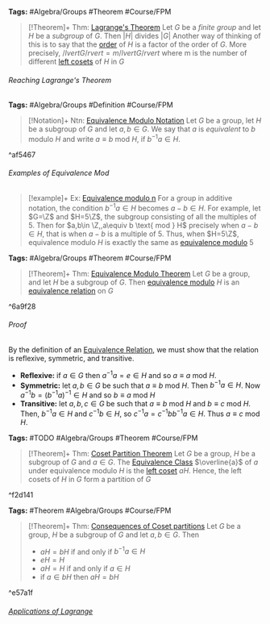 ---
---

**Tags:** #Algebra/Groups #Theorem #Course/FPM 

 > 
 > \[!Theorem\]+ Thm: [Lagrange's Theorem](Lagrange's%20Theorem.md)
 > Let $G$ be a *finite group* and let $H$ be a *subgroup* of $G$. Then $\lvert H \rvert$ divides $\lvert G \rvert$
 > Another way of thinking of this is to say that the [order](../Individuals/Order%20of%20a%20Group.md#order-of-a-group) of $H$ is a factor of the order of $G$. More precisely, $/lvert G /rvert = m/lvert G /rvert$ where m is the number of different [left cosets](Coset.md) of $H$ in $G$

###### Reaching Lagrange's Theorem

**Tags:** #Algebra/Groups #Definition #Course/FPM 

 > 
 > \[!Notation\]+ Ntn: [Equivalence Modulo Notation](../Individuals/Equivalence%20Modulo%20Notation.md)
 > Let $G$ be a group, let $H$ be a subgroup of $G$ and let $a,b\in G$. We say that $a$ is *equivalent* to $b$ modulo $H$ and write $a\equiv b$ mod $H$, if $b^{-1}a\in H$.

^af5467

###### Examples of Equivalence Mod

 > 
 > \[!example\]+ Ex: [Equivalence modulo n](../Individuals/Equivalence%20Modulo%20Notation.md)
 > For a group in additive notation, the condition $b^{-1}a\in H$ becomes $a-b\in H$. For example, let $G=\Z$ and $H=5\Z$, the subgroup consisting of all the multiples of $5$. Then for $a,b\in \Z,,a\equiv b \text{ mod } H$ precisely when $a-b\in H$, that is when $a-b$ is a multiple of $5$.
 > Thus, when $H=5\Z$, equivalence modulo $H$ is exactly the same as [equivalence modulo](..\Individuals\Relation.md#574496) 5

**Tags:** #Algebra/Groups #Theorem #Course/FPM 

 > 
 > \[!Theorem\]+ Thm: [Equivalence Modulo Theorem](../Individuals/Equivalence%20Modulo%20Theorem.md)
 > Let $G$ be a group, and let $H$ be a subgroup of $G$. Then [equivalence modulo](../Individuals/Equivalence%20Modulo%20Notation.md) $H$ is an [equivalence relation](../Individuals/Equivalence%20Modulo%20Notation.md) on $G$

^6a9f28

###### Proof

By the definition of an [Equivalence Relation](../Individuals/Equivalence%20Relation.md), we must show that the relation is reflexive, symmetric, and transitive.

* **Reflexive:** if $a \in G$ then $a^{-1}a=e\in H$ and so $a\equiv a \text{ mod } H$.
* **Symmetric:** let $a,b\in G$ be such that $a\equiv b\text{ mod } H$. Then $b^{-1}a\in H$. Now $a^{-1}b=(b^{-1}a)^{-1}\in H$ and so $b\equiv a \text{ mod } H$
* **Transitive:** let $a,b,c\in G$ be such that $a \equiv b \text{ mod } H$ and $b\equiv c\text{ mod } H$. Then, $b^{-1}a\in H$ and $c^{-1}b\in H$, so $c^{-1}a=c^{-1}bb^{-1}a\in H$. Thus $a\equiv c \text{ mod } H$.

**Tags:** #TODO #Algebra/Groups #Theorem #Course/FPM 

 > 
 > \[!Theorem\]+ Thm: [Coset Partition Theorem](../Individuals/Coset%20Partition%20Theorem.md)
 > Let $G$ be a group, $H$ be a subgroup of $G$ and $a\in G$. The [Equivalence Class](../Individuals/Equivalence%20Class.md) $\overline{a}$ of $a$ under equivalence modulo $H$ is the [left coset](../Individuals/Equivalence%20Class.md) $aH$. Hence, the left cosets of $H$ in $G$ form a partition of $G$

^f2d141

**Tags:** #Theorem #Algebra/Groups #Course/FPM 

 > 
 > \[!Theorem\]+ Thm: [Consequences of Coset partitions](../Individuals/Consequences%20of%20Coset%20partitions.md)
 > Let $G$ be a group, $H$ be a subgroup of $G$ and let $a,b\in G$. Then
 > 
 > * $aH=bH$ if and only if $b^{-1}a\in H$
 > * $eH=H$
 > * $aH=H$ if and only if $a\in H$
 > * if $a\in bH$ then $aH=bH$

^e57a1f

###### [Applications of Lagrange](../Individuals/Applications%20of%20Lagrange.md)
